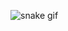 ![snake gif](https://github.com/songminkyu/songminkyu/blob/output/github-contribution-grid-snake.svg)
